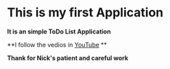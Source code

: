 # This is my first Application

**It is an simple ToDo List Application**

**I follow the vedios in [YouTube](https://www.youtube.com/watch?v=wEf1YS4vyW8) **

**Thank for Nick's patient and careful work**

